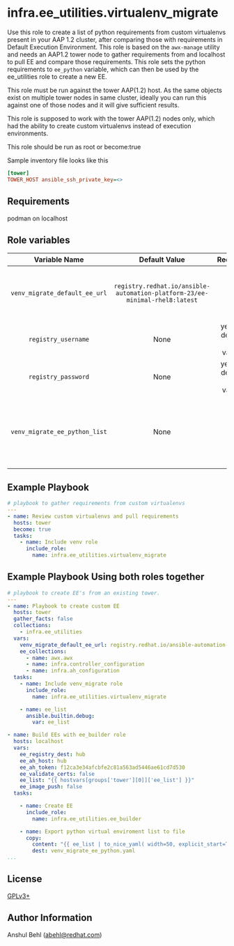 # infra.ee_utilities.virtualenv_migrate

Use this role to create a list of python requirements from custom virtualenvs present in your AAP 1.2 cluster, after comparing those with requirements in Default Execution Environment.
This role is based on the `awx-manage` utility and needs an AAP1.2 tower node to gather requirements from and localhost to pull EE and compare those requirements.
This role sets the python requirements to `ee_python` variable, which can then be used by the ee_utilities role to create a new EE.

This role must be run against the tower AAP(1.2) host. As the same objects exist on multiple tower nodes in same cluster, ideally you can run this against one of those nodes and it will give sufficient results.

This role is supposed to work with the tower AAP(1.2) nodes only, which had the ability to create custom virtualenvs instead of execution environments.

This role should be run as root or become:true

Sample inventory file looks like this

```ini
[tower]
TOWER_HOST ansible_ssh_private_key=<>
```

## Requirements

podman on localhost

## Role variables

|Variable Name|Default Value|Required|Description|Example|
|:---:|:---:|:---:|:---:|:---:|
|`venv_migrate_default_ee_url`|`registry.redhat.io/ansible-automation-platform-23/ee-minimal-rhel8:latest`|no|"Registry link of the EE you want to compare requirements with"|`localhost/ee:latest`
|`registry_username`|None|yes(for default EE value)|username to sign in to the registry|`admin`|
|`registry_password`|None|yes(for default EE value)|password to sign in to the registry|`pass`|
|`venv_migrate_ee_python_list`|None|No|This is an output variable, if you want to pass the requirements for ee_building|debug:msg="{{ venv_migrate_ee_python_list }}"

## Example Playbook

```yaml
# playbook to gather requirements from custom virtualenvs
---
- name: Review custom virtualenvs and pull requirements
  hosts: tower
  become: true
  tasks:
    - name: Include venv role
      include_role:
        name: infra.ee_utilities.virtualenv_migrate
```

## Example Playbook Using both roles together

```yaml
# playbook to create EE's from an existing tower.
---
- name: Playbook to create custom EE
  hosts: tower
  gather_facts: false
  collections:
    - infra.ee_utilities
  vars:
    venv_migrate_default_ee_url: registry.redhat.io/ansible-automation-platform-23/ee-minimal-rhel8:latest
    ee_collections:
      - name: awx.awx
      - name: infra.controller_configuration
      - name: infra.ah_configuration
  tasks:
    - name: Include venv_migrate role
      include_role:
        name: infra.ee_utilities.virtualenv_migrate

    - name: ee_list
      ansible.builtin.debug:
        var: ee_list

- name: Build EEs with ee_builder role
  hosts: localhost
  vars:
    ee_registry_dest: hub
    ee_ah_host: hub
    ee_ah_token: f12ca3e34afcbfe2c81a563ad5446ae61cd7d530
    ee_validate_certs: false
    ee_list: "{{ hostvars[groups['tower'][0]]['ee_list'] }}"
    ee_image_push: false
  tasks:

    - name: Create EE
      include_role:
        name: infra.ee_utilities.ee_builder

    - name: Export python virtual enviroment list to file
      copy:
        content: "{{ ee_list | to_nice_yaml( width=50, explicit_start=True, explicit_end=True) }}"
        dest: venv_migrate_ee_python.yaml
...
```

## License

[GPLv3+](https://github.com/redhat-cop/ee_utilities#licensing)

## Author Information

Anshul Behl (abehl@redhat.com)
